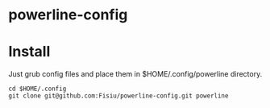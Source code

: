 powerline-config
================

# Install

Just grub config files and place them in $HOME/.config/powerline directory.

```
cd $HOME/.config
git clone git@github.com:Fisiu/powerline-config.git powerline
```
